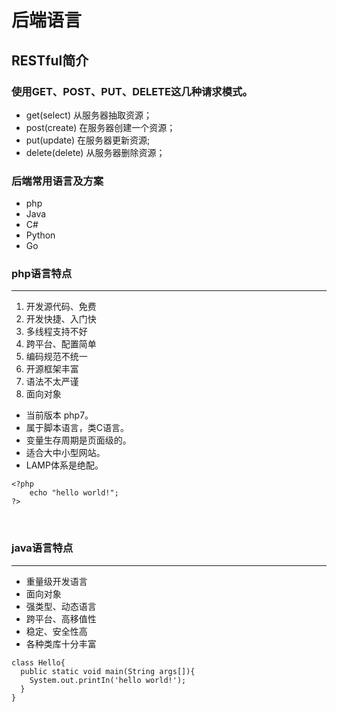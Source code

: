 # 后端语言

## RESTful简介

### 使用GET、POST、PUT、DELETE这几种请求模式。

* get(select) 从服务器抽取资源；
* post(create) 在服务器创建一个资源；
* put(update) 在服务器更新资源;
* delete(delete) 从服务器删除资源；

### 后端常用语言及方案
* php
* Java
* C#
* Python
* Go

### php语言特点
***
1. 开发源代码、免费
2. 开发快捷、入门快
3. 多线程支持不好
4. 跨平台、配置简单
5. 编码规范不统一
6. 开源框架丰富
7. 语法不太严谨
8. 面向对象

+ 当前版本 php7。
+ 属于脚本语言，类C语言。
+ 变量生存周期是页面级的。
+ 适合大中小型网站。
+ LAMP体系是绝配。
```
<?php
    echo "hello world!";
?>
```
<br/>

### java语言特点
***
+ 重量级开发语言
+ 面向对象
+ 强类型、动态语言
+ 跨平台、高移值性
+ 稳定、安全性高
+ 各种类库十分丰富

```
class Hello{
  public static void main(String args[]){
    System.out.printIn('hello world!');
  }
}
```

